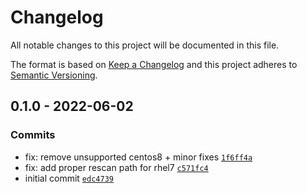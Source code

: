 # Changelog

All notable changes to this project will be documented in this file.

The format is based on [Keep a Changelog](https://keepachangelog.com/en/1.0.0/)
and this project adheres to [Semantic Versioning](https://semver.org/spec/v2.0.0.html).

## 0.1.0 - 2022-06-02

### Commits

- fix: remove unsupported centos8 + minor fixes [`1f6ff4a`](https://github.com/lotusnoir/ansible-system_lvm/commit/1f6ff4a08c607b4f6a7f8b0d6ef42d70df1c0419)
- fix: add proper rescan path for rhel7 [`c571fc4`](https://github.com/lotusnoir/ansible-system_lvm/commit/c571fc478f00da2437ce60e32f512507bd4051a6)
- initial commit [`edc4739`](https://github.com/lotusnoir/ansible-system_lvm/commit/edc47398ecc6e02901792e5e5752820f51f539ed)

